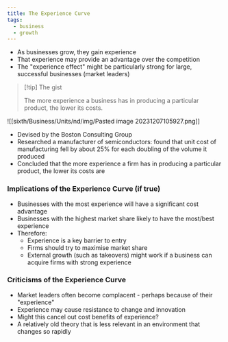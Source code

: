 ```yaml
---
title: The Experience Curve
tags:
  - business
  - growth
---
```

- As businesses grow, they gain experience
- That experience may provide an advantage over the competition
- The "experience effect" might be particularly strong for large, successful businesses (market leaders)


> [!tip] The gist
>
> The more experience a business has in producing a particular product, the lower its costs.


![[sixth/Business/Units/nd/img/Pasted image 20231207105927.png]]

- Devised by the Boston Consulting Group
- Researched a manufacturer of semiconductors: found that unit cost of manufacturing fell by about 25% for each doubling of the volume it produced
- Concluded that the more experience a firm has in producing a particular product, the lower its costs are

### Implications of the Experience Curve (if true)

- Businesses with the most experience will have a significant cost advantage
- Businesses with the highest market share likely to have the most/best experience
- Therefore:
	- Experience is a key barrier to entry
	- Firms should try to maximise market share
	- External growth (such as takeovers) might work if a business can acquire firms with strong experience

### Criticisms of the Experience Curve

- Market leaders often become complacent - perhaps because of their "experience"
- Experience may cause resistance to change and innovation
- Might this cancel out cost benefits of experience?
- A relatively old theory that is less relevant in an environment that changes so rapidly


